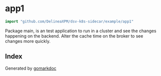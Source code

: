 <!-- Code generated by gomarkdoc. DO NOT EDIT -->

# app1

```go
import "github.com/DelineaXPM/dsv-k8s-sidecar/example/app1"
```

Package main, is an test application to run in a cluster and see the changes happening on the backend. Alter the cache time on the broker to see changes more quickly.

## Index

Generated by [gomarkdoc](https://github.com/princjef/gomarkdoc)
